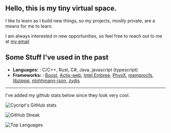 ## Hello, this is my tiny virtual space.

I like to learn as I build new things, so my projects, mostly private, are a means for me to learn.

I am always interested in new opportunities, so feel free to reach out to me at [my email](mailto:roguescript@proton.me)


## Some Stuff I've used in the past

- **Languages:** : C/C++, Rust, C#, Java, javascript (typescript)
- **Frameworks:** : 
[Boost](https://www.boost.org/), 
[Actix-web](https://actix.rs/), 
[Intel Embree](https://github.com/RenderKit/embree), 
[PhysX](https://github.com/NVIDIAGameWorks/PhysX-3.4), 
[memprocfs](https://github.com/ufrisk/MemProcFS), 
[libzippp](https://github.com/ctabin/libzippp), 
[nlohhmann-json](https://github.com/nlohmann/json), 
[zydis](https://zydis.re/)

- - - 
I've added my github stats below since they look very cool.

![Cycript's GitHub stats](https://github-readme-stats.vercel.app/api?username=cycript&show_icons=true&theme=radical)

![GitHub Streak](https://streak-stats.demolab.com?user=cycript&theme=dracula&border_radius=4.4)

![Top Languages](https://github-readme-stats.vercel.app/api/top-langs/?username=cycript&layout=compact&theme=radical)

